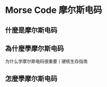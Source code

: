 # Morse Code 摩尔斯电码

## 什麼是摩尔斯电码 <!--What-->

## 為什麼學摩尔斯电码 <!--Why-->

为什么学摩尔斯电码很重要丨硬核生存指南





## 怎麼學摩尔斯电码 <!--How-->

